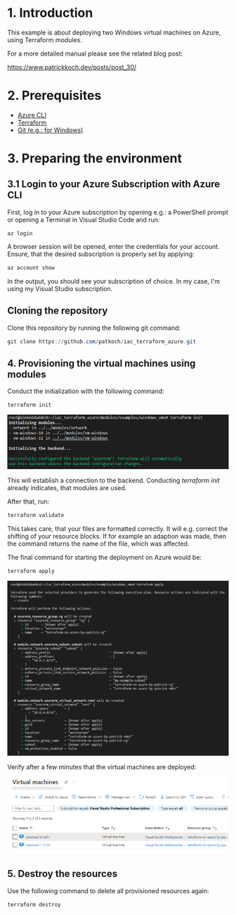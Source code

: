 # 1. Introduction

This example is about deploying two Windows virtual machines on Azure, using Terraform modules.

For a more detailed manual please see the related blog post:

https://www.patrickkoch.dev/posts/post_30/

# 2. Prerequisites
 - [Azure CLI](https://learn.microsoft.com/en-us/cli/azure/install-azure-cli)
 - [Terraform](https://developer.hashicorp.com/terraform/downloads)
 - [Git (e.g.: for Windows)](https://gitforwindows.org/)


# 3. Preparing the environment

## 3.1 Login to your Azure Subscription with Azure CLI

First, log in to your Azure subscription by opening e.g.: a PowerShell prompt or opening a Terminal in Visual Studio Code and run:

```
az login
```
A browser session will be opened, enter the credentials for your account.
Ensure, that the desired subscription is properly set by applying:

``` powershell
az account show
```
In the output, you should see your subscription of choice. In my case, I'm using my Visual Studio subscription.

## Cloning the repository

Clone this repository by running the following git command:

``` powershell
git clone https://github.com/patkoch/iac_terraform_azure.git
```

## 4. Provisioning the virtual machines using modules

Conduct the initialization with the following command:

``` powershell
terraform init
```
![alt text](pictures/terraform_init.PNG)

This will establish a connection to the backend.
Conducting *terraform init* already indicates, that modules are used.

After that, run:

``` powershell
terraform validate
```

This takes care, that your files are formatted correctly. It will e.g. correct the shifting of your resource blocks.
If for example an adaption was made, then the command returns the name of the file, which was affected.

The final command for starting the deployment on Azure would be:

``` powershell
terraform apply
```
![alt text](pictures/terraform_apply.PNG)

Verify after a few minutes that the virtual machines are deployed:

![alt text](pictures/azure_portal_module_vms.png)

## 5. Destroy the resources

Use the following command to delete all provisioned resources again:

``` powershell
terraform destroy
```
